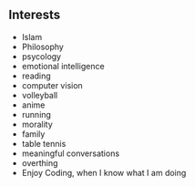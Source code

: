 <h2>Interests</h2>

<ul>
  <li>Islam</li>
  <li>Philosophy</li>
  <li>psycology</li>
  <li>emotional intelligence</li>
  <li>reading</li>
  <li>computer vision</li>
  <li>volleyball</li>
  <li>anime</li>
  <li>running</li>
  <li>morality</li>
  <li>family</li>
  <li>table tennis</li>
  <li>meaningful conversations</li>
  <li>overthing</li>
  <li>Enjoy Coding, when I know what I am doing</li>
</ul>
